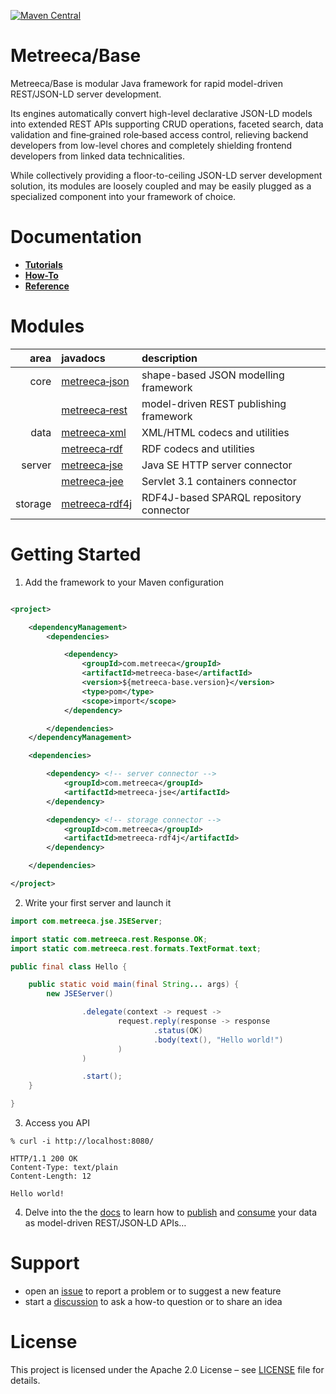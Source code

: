 [![Maven Central](https://img.shields.io/maven-central/v/com.metreeca/metreeca-base.svg)](https://search.maven.org/artifact/com.metreeca/metreeca-base/)

# Metreeca/Base

Metreeca/Base is modular Java framework for rapid model-driven REST/JSON-LD server development.

Its engines automatically convert high-level declarative JSON-LD models into extended REST APIs supporting CRUD
operations, faceted search, data validation and fine‑grained role‑based access control, relieving backend developers from
low-level chores and completely shielding frontend developers from linked data technicalities.

While collectively providing a floor-to-ceiling JSON-LD server development solution, its modules are loosely coupled and
may be easily plugged as a specialized component into your framework of choice.

# Documentation

- **[Tutorials](tutorials/index.md)**
- **[How-To](how-to/index.md)**
- **[Reference](reference/index.md)**

# Modules

|    area | javadocs                                                     | description                             |
| ------: | :----------------------------------------------------------- | :-------------------------------------- |
|    core | [metreeca‑json](https://javadoc.io/doc/com.metreeca/metreeca-json) | shape-based JSON modelling framework    |
|         | [metreeca‑rest](https://javadoc.io/doc/com.metreeca/metreeca-rest) | model-driven REST publishing framework  |
|    data | [metreeca‑xml](https://javadoc.io/doc/com.metreeca/metreeca-xml) | XML/HTML codecs and utilities           |
|         | [metreeca‑rdf](https://javadoc.io/doc/com.metreeca/metreeca-rdf) | RDF codecs and utilities                |
|  server | [metreeca‑jse](https://javadoc.io/doc/com.metreeca/metreeca-jse) | Java SE HTTP server connector          |
|         | [metreeca‑jee](https://javadoc.io/doc/com.metreeca/metreeca-jee) | Servlet 3.1 containers connector        |
| storage | [metreeca‑rdf4j](https://javadoc.io/doc/com.metreeca/metreeca-rdf4j) | RDF4J-based SPARQL repository connector |

# Getting Started

1. Add the framework to your Maven configuration

```xml

<project>

	<dependencyManagement>
		<dependencies>

			<dependency>
				<groupId>com.metreeca</groupId>
				<artifactId>metreeca-base</artifactId>
				<version>${metreeca-base.version}</version>
				<type>pom</type>
				<scope>import</scope>
			</dependency>

		</dependencies>
	</dependencyManagement>

	<dependencies>

		<dependency> <!-- server connector -->
			<groupId>com.metreeca</groupId>
			<artifactId>metreeca-jse</artifactId>
		</dependency>

		<dependency> <!-- storage connector -->
			<groupId>com.metreeca</groupId>
			<artifactId>metreeca-rdf4j</artifactId>
		</dependency>

	</dependencies>

</project>
```

2. Write your first server and launch it

```java
import com.metreeca.jse.JSEServer;

import static com.metreeca.rest.Response.OK;
import static com.metreeca.rest.formats.TextFormat.text;

public final class Hello {

	public static void main(final String... args) {
		new JSEServer()

				.delegate(context -> request ->
						request.reply(response -> response
								.status(OK)
								.body(text(), "Hello world!")
						)
				)

				.start();
	}

}
```

3. Access you API

```shell
% curl -i http://localhost:8080/

HTTP/1.1 200 OK
Content-Type: text/plain
Content-Length: 12

Hello world!
```

4. Delve into the the [docs](https://metreeca.github.io/base/) to learn how
   to [publish](http://metreeca.github.io/base/tutorials/publishing-jsonld-apis)
   and [consume](https://metreeca.github.io/base/tutorials/consuming-jsonld-apis) your data as model-driven REST/JSON‑LD
   APIs…

# Support

- open an [issue](https://github.com/metreeca/base/issues) to report a problem or to suggest a new feature
- start a [discussion](https://github.com/metreeca/base/discussions) to ask a how-to question or to share an idea

# License

This project is licensed under the Apache 2.0 License – see [LICENSE](https://github.com/metreeca/base/blob/main/LICENSE)
file for details.
